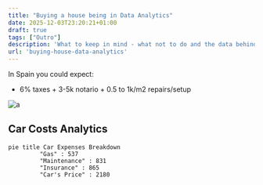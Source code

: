 ```yaml
---
title: "Buying a house being in Data Analytics"
date: 2025-12-03T23:20:21+01:00
draft: true
tags: ["Outro"]
description: 'What to keep in mind - what not to do and the data behind...When buying a house.'
url: 'buying-house-data-analytics'
---
```


In Spain you could expect:

* 6% taxes + 3-5k notario + 0.5 to 1k/m2 repairs/setup

![a](/blog_img/outro/honda-road.jpg)

## Car Costs Analytics


```mermaid
pie title Car Expenses Breakdown
         "Gas" : 537
         "Maintenance" : 831
         "Insurance" : 865
         "Car's Price" : 2180
```